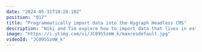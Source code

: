 ```yaml
---
date: "2024-05-31T18:28:10Z"
position: "017"
title: "Programmatically import data into the Hygraph Headless CMS"
description: "Niki and Tim explore how to import data that lives in external systems into Hygraph. Join us for a chill vibe where we explore SDK's and chat data.\n\nAsk us any questions in the chat and join the community: https://slack.hygraph.com\n#headlesscms #javascript #jamstack"
image: "https://i.ytimg.com/vi/JC09S5zmW_k/maxresdefault.jpg"
videoId: "JC09S5zmW_k"
---
```


